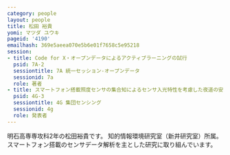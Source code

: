```yaml
---
category: people
layout: people
title: 松田 裕貴
yomi: マツダ ユウキ
pageid: '4190'
emailhash: 369e5aeea070e5b6e01f7658c5e95218
session:
- title: Code for X・オープンデータによるアクティブラーニングの試行
  psid: 7A-2
  sessiontitle: 7A 統一セッション-オープンデータ
  sessionid: 7a
  role: 著者
- title: スマートフォン搭載照度センサの集合知によるセンサ入光特性を考慮した夜道の安全性判定システムの構築
  psid: 4G-3
  sessiontitle: 4G 集団センシング
  sessionid: 4g
  role: 発表者
---
```

明石高専専攻科2年の松田裕貴です。
知的情報環境研究室（新井研究室）所属。
スマートフォン搭載のセンサデータ解析を主とした研究に取り組んでいます。